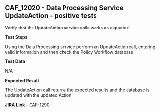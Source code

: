 ## CAF_12020 - Data Processing Service UpdateAction - positive tests ##

Verify that the UpdateAction service calls works as expected

**Test Steps**

Using the Data Processing service perform an UpdateAction call, entering valid information and then check the Policy Workflow database

**Test Data**

N/A

**Expected Result**

The UpdateAction call returns the expected results and the database is updated with the updated Action

**JIRA Link** - [CAF-1290](https://jira.autonomy.com/browse/CAF-1290)
